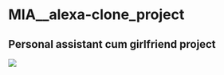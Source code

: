 # MIA__alexa-clone_project

Personal assistant cum girlfriend project
---------------------------------------------
<a href="https://youtu.be/lwuKdAmSbkc"> <img src="https://user-images.githubusercontent.com/84318379/142179718-e3d0895f-5587-4418-be15-624160f6e046.png"> </a>
